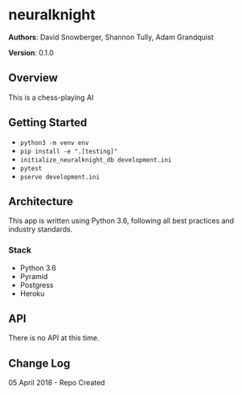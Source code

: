 # neuralknight

**Authors**: David Snowberger, Shannon Tully, Adam Grandquist

**Version**: 0.1.0

## Overview
This is a chess-playing AI

## Getting Started
- `python3 -m venv env`
- `pip install -e ".[testing]"`
- `initialize_neuralknight_db development.ini`
- `pytest`
- `pserve development.ini`

## Architecture
This app is written using Python 3.6, following all best practices and industry standards.

### Stack
- Python 3.6
- Pyramid
- Postgress
- Heroku

## API
There is no API at this time.

## Change Log
05 April 2018 - Repo Created
